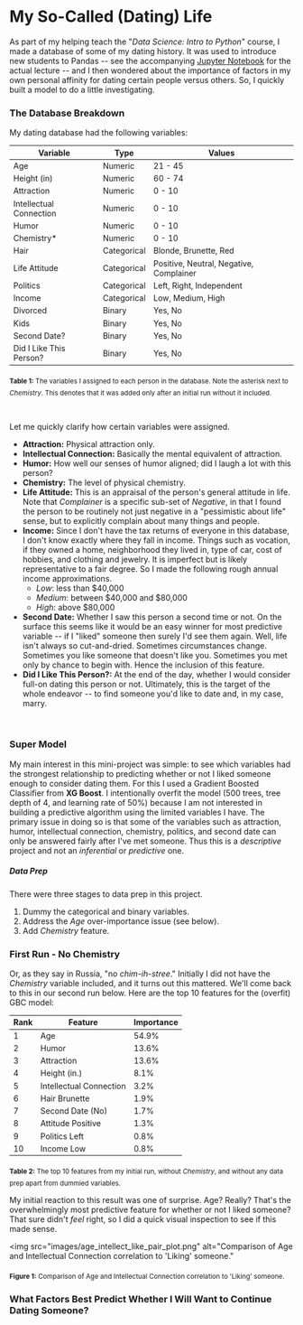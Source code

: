 # My So-Called (Dating) Life

As part of my helping teach the "_Data Science: Intro to Python_" course, I made a database of some of my dating history.  It was used to introduce new students to Pandas -- see the accompanying [Jupyter Notebook](/intro_to_pandas_jpw_lecture.ipynb) for the actual lecture -- and I then wondered about the importance of factors in my own personal affinity for dating certain people versus others.  So, I quickly built a model to do a little investigating.  

### The Database Breakdown
My dating database had the following variables:

Variable                |  Type       | Values
------------------------|-------------|------
Age                     | Numeric     | 21 - 45
Height (in)             | Numeric     | 60 - 74
Attraction              | Numeric     | 0 - 10
Intellectual Connection | Numeric     | 0 - 10
Humor                   | Numeric     | 0 - 10
Chemistry*              | Numeric     | 0 - 10
Hair                    | Categorical | Blonde, Brunette, Red
Life Attitude           | Categorical | Positive, Neutral, Negative, Complainer
Politics                | Categorical | Left, Right, Independent
Income                  | Categorical | Low, Medium, High
Divorced                | Binary      | Yes, No
Kids                    | Binary      | Yes, No
Second Date?            | Binary      | Yes, No
Did I Like This Person? | Binary      | Yes, No

<sub> __Table 1:__ The variables I assigned to each person in the database. Note the asterisk next to _Chemistry_.  This denotes that it was added only after an initial run without it included.</sub>

<BR>

Let me quickly clarify how certain variables were assigned.  
+ __Attraction:__ Physical attraction only.
+ __Intellectual Connection:__ Basically the mental equivalent of attraction.
+ __Humor:__ How well our senses of humor aligned; did I laugh a lot with this person?
+ __Chemistry:__ The level of physical chemistry.
+ __Life Attitude:__ This is an appraisal of the person's general attitude in life.  Note that _Complainer_ is a specific sub-set of _Negative_, in that I found the person to be routinely not just negative in a "pessimistic about life" sense, but to explicitly complain about many things and people.
+ __Income:__ Since I don't have the tax returns of everyone in this database, I don't know exactly where they fall in income.  Things such as vocation, if they owned a home, neighborhood they lived in, type of car, cost of hobbies, and clothing and jewelry.  It is imperfect but is likely representative to a fair degree.  So I made the following rough annual income approximations.
    + _Low_: less than $40,000
    + _Medium_: between $40,000 and $80,000
    + _High_: above $80,000
+ __Second Date:__ Whether I saw this person a second time or not.  On the surface this seems like it would be an easy winner for most predictive variable -- if I "liked" someone then surely I'd see them again.  Well, life isn't always so cut-and-dried.  Sometimes circumstances change.  Sometimes you like someone that doesn't like you.  Sometimes you met only by chance to begin with.  Hence the inclusion of this feature.
+ __Did I Like This Person?:__ At the end of the day, whether I would consider full-on dating this person or not.  Ultimately, this is the target of the whole endeavor -- to find someone you'd like to date and, in my case, marry.

<BR>

### Super Model
My main interest in this mini-project was simple: to see which variables had the strongest relationship to predicting whether or not I liked someone enough to consider dating them.  For this I used a Gradient Boosted Classifier from __XG Boost__.  I intentionally overfit the model (500 trees, tree depth of 4, and learning rate of 50%) because I am not interested in building a predictive algorithm using the limited variables I have.  The primary issue in doing so is that some of the variables such as attraction, humor, intellectual connection, chemistry, politics, and second date can only be answered fairly after I've met someone.  Thus this is a _descriptive_ project and not an _inferential_ or _predictive_ one.


##### Data Prep
There were three stages to data prep in this project.  
1. Dummy the categorical and binary variables.
2. Address the _Age_ over-importance issue (see below).
3. Add _Chemistry_ feature.


### First Run - No Chemistry
Or, as they say in Russia, "no _chim-ih-stree_."  Initially I did not have the _Chemistry_ variable included, and it turns out this mattered.  We'll come back to this in our second run below.  Here are the top 10 features for the (overfit) GBC model:

Rank | Feature                 | Importance
-----|-------------------------|-----------
1    | Age                     | 54.9%
2    | Humor                   | 13.6%
3    | Attraction              | 13.6%
4    | Height (in.)            | 8.1%
5    | Intellectual Connection | 3.2%
6    | Hair Brunette           | 1.9%
7    | Second Date (No)        | 1.7%
8    | Attitude Positive       | 1.3%
9    | Politics Left           | 0.8%
10   | Income Low              | 0.8%

<sub> __Table 2:__ The top 10 features from my initial run, without _Chemistry_, and without any data prep apart from dummied variables.</sub>

My initial reaction to this result was one of surprise.  Age?  Really?  That's the overwhelmingly most predictive feature for whether or not I liked someone?  That sure didn't _feel_ right, so I did a quick visual inspection to see if this made sense.

<img src="images/age_intellect_like_pair_plot.png" alt="Comparison of Age and Intellectual Connection correlation to 'Liking' someone."

<sub> __Figure 1:__ Comparison of Age and Intellectual Connection correlation to 'Liking' someone.</sub>


### What Factors Best Predict Whether I Will Want to Continue Dating Someone?
